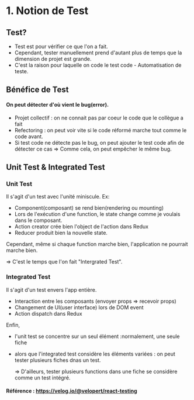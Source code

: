 # 1. Notion de Test

## Test?

- Test est pour vérifier ce que l'on a fait.
- Cependant, tester manuellement prend d'autant plus de temps que la dimension de projet est grande.
- C'est la raison pour laquelle on code le test code - Automatisation de teste.

## Bénéfice de Test

#### On peut détecter d'où vient le bug(error).

- Projet collectif : on ne connait pas par coeur le code que le collègue a fait
- Refectoring : on peut voir vite si le code réformé marche tout comme le code avant.
- Si test code ne détecte pas le bug, on peut ajouter le test code afin de détecter ce cas
  => Comme cela, on peut empêcher le même bug.

## Unit Test & Integrated Test

### Unit Test

Il s'agit d'un test avec l'unité miniscule. Ex:

- Component(composant) se rend bien(rendering ou mounting)
- Lors de l'exécution d'une function, le state change comme je voulais dans le composant.
- Action creator crée bien l'object de l'action dans Redux
- Reducer produit bien la nouvelle state.

Cependant, même si chaque function marche bien, l'application ne pourrait marche bien.

=> C'est le temps que l'on fait "Intergrated Test".

### Integrated Test

Il s'agit d'un test envers l'app entière.

- Interaction entre les composants (envoyer props => recevoir props)
- Changement de UI(user interface) lors de DOM event
- Action dispatch dans Redux

Enfin,

- l'unit test se concentre sur un seul élément :normalement, une seule fiche
- alors que l'integrated test considère les éléments variées : on peut tester plusieurs fiches dnas un test.

  => D'ailleurs, tester plusieurs functions dans une fiche se considère comme un test intégré.

#### Référence : https://velog.io/@velopert/react-testing
